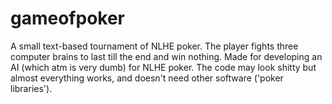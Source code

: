 gameofpoker
===========

A small text-based tournament of NLHE poker. The player fights three computer brains to last till the end and win nothing. Made for developing an AI (which atm is very dumb) for NLHE poker. The code may look shitty but almost everything works, and doesn't need other software ('poker libraries').

